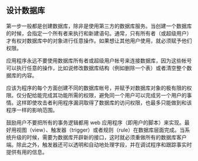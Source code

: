 设计数据库
----------

第一步一般都是创建数据库，除非是使用第三方的数据库服务。当创建一个数据库的时候，会指定一个所有者来执行和新建语句。通常，只有所有者（或超级用户）才有权对数据库中的对象进行任意操作。如果想让其他用户使用，就必须赋予他们权限。

应用程序永远不要使用数据库所有者或超级用户帐号来连接数据库，因为这些帐号可以执行任意的操作，比如说修改数据库结构（例如删除一个表）或者清空整个数据库的内容。

应该为程序的每个方面创建不同的数据库帐号，并赋予对数据库对象的极有限的权限。仅分配给能完成其功能所需的权限，避免同一个用户可以完成另一个用户的事情。这样即使攻击者利用程序漏洞取得了数据库的访问权限，也最多只能做到和该程序一样的影响范围。

鼓励用户不要把所有的事务逻辑都用 web
应用程序（即用户的脚本）来实现。最好用视图（view）、触发器（trigger）或者规则（rule）在数据库层面完成。当系统升级的时候，需要为数据库开辟新的接口，这时就必须重做所有的数据库客户端。除此之外，触发器还可以透明和自动地处理字段，并在调试程序和跟踪事实时提供有用的信息。
